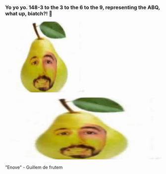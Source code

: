 ### Yo yo yo. 148-3 to the 3 to the 6 to the 9, representing the ABQ, what up, biatch?! 👋

![alt text](https://raw.githubusercontent.com/cr4zyp4y4n/cr4zyp4y4n/master/GuillemdeFrutem.png)

<p align="center">
  <img width="600" height="200" src="https://raw.githubusercontent.com/cr4zyp4y4n/cr4zyp4y4n/master/GuillemdeFrutem.png">
</p>

"Enove" - Guillem de frutem
<!--
**cr4zyp4y4n/cr4zyp4y4n** is a ✨ _special_ ✨ repository because its `README.md` (this file) appears on your GitHub profile.

Here are some ideas to get you started:

- 🔭 I’m currently working on ...
- 🌱 I’m currently learning ...
- 👯 I’m looking to collaborate on ...
- 🤔 I’m looking for help with ...
- 💬 Ask me about ...
- 📫 How to reach me: ...
- 😄 Pronouns: ...
- ⚡ Fun fact: ...
-->
